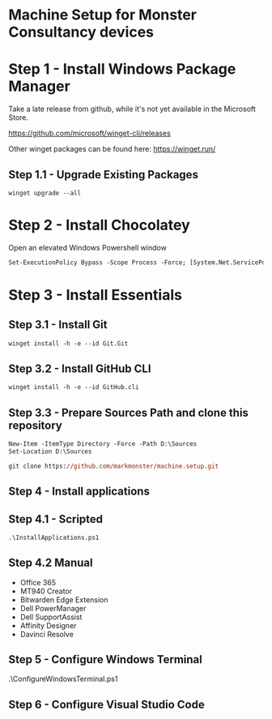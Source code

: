 # Machine Setup for Monster Consultancy devices

# Step 1 - Install Windows Package Manager

Take a late release from github, while it's not yet available in the Microsoft Store.

https://github.com/microsoft/winget-cli/releases

Other winget packages can be found here: https://winget.run/

## Step 1.1 - Upgrade Existing Packages

`winget upgrade --all`

# Step 2 - Install Chocolatey

Open an elevated Windows Powershell window

```ps
Set-ExecutionPolicy Bypass -Scope Process -Force; [System.Net.ServicePointManager]::SecurityProtocol = [System.Net.ServicePointManager]::SecurityProtocol -bor 3072; iex ((New-Object System.Net.WebClient).DownloadString('https://community.chocolatey.org/install.ps1'))
```

# Step 3 - Install Essentials

## Step 3.1 - Install Git

```ps
winget install -h -e --id Git.Git
```

## Step 3.2 - Install GitHub CLI

```ps
winget install -h -e --id GitHub.cli
```

## Step 3.3 - Prepare Sources Path and clone this repository

```ps
New-Item -ItemType Directory -Force -Path D:\Sources
Set-Location D:\Sources

git clone https://github.com/markmonster/machine.setup.git
```

## Step 4 - Install applications

## Step 4.1 - Scripted
```ps
.\InstallApplications.ps1
```
## Step 4.2 Manual
- Office 365
- MT940 Creator
- Bitwarden Edge Extension
- Dell PowerManager
- Dell SupportAssist
- Affinity Designer
- Davinci Resolve

## Step 5 - Configure Windows Terminal
.\ConfigureWindowsTerminal.ps1

## Step 6 - Configure Visual Studio Code
